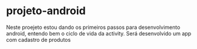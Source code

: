 # projeto-android

Neste proejeto estou dando os primeiros passos para desenvolvimento android, entendo bem o ciclo de vida da activity. Será desenvolvido um app com cadastro de produtos
